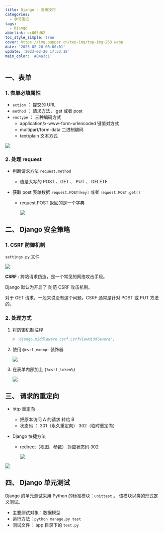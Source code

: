 ```yaml
---
title: Django - 高级技巧
categories:
  - 学习笔记
tags:
  - Django
abbrlink: ec005d62
toc_style_simple: true
cover: https://img.pupper.cn/top-img/top-img-253.webp
date: '2023-02-20 08:00:01'
update: '2023-02-20 17:53:18'
main_color: '#84a3c1'
---
```


## 一、表单

### 1. 表单必填属性

- `action` ： 提交的 URL
- `method` ： 请求方法， get 或者 post
- `enctype` ： 三种编码方式
  - application/x-www-form-urlencoded 键值对方式
  - multipart/form-data 二进制编码
  - text/plain 文本方式

![](https://img.pupper.cn/img/20220726094632.png)

### 2. 处理 request

- 判断请求方法 `request.method`

  - 值是大写的 POST 、GET 、 PUT 、 DELETE

- 获取 post 表单数据 `request.POST[key]` 或者 `request.POST.get()`

  - request.POST 返回的是一个字典

    ![](https://img.pupper.cn/img/20220726094702.png)

## 二、 Django 安全策略

### 1. CSRF 防御机制

`settings.py` 文件

![](https://img.pupper.cn/img/20220726094725.png)

**CSRF** : 跨站请求伪造，是一个常见的网络攻击手段。

Django 默认为开启了 防范 CSRF 攻击机制。

对于 GET 请求，一般来说没有这个问题，CSRF 通常是针对 POST 或 PUT 方法的。

### 2. 处理方式

1.  将防御机制注释

    ```python
    # 'django.middleware.csrf.CsrfViewMiddleware',
    ```

2.  使用 `@csrf_exempt` 装饰器

    ![](https://img.pupper.cn/img/20220726094757.png)

3.  在表单内部加上 `{%csrf_token%}`

    ![](https://img.pupper.cn/img/20220726094820.png)

## 三、 请求的重定向

- http 重定向

  - 把原本访问 A 的请求 转给 B
  - 状态码 ： 301（永久重定向） 302（临时重定向）

- Django 快捷方法

  - redirect（视图，参数） 对应状态码 302

    ![](https://img.pupper.cn/img/20220726094846.png)

![](https://img.pupper.cn/img/20220726094915.png)

## 四、 Django 单元测试

Django 的单元测试采用 Python 的标准模块：`unittest` 。 该模块以类的形式定义测试。

- 主要测试对象：数据模型
- 运行方法：`python manage.py test`
- 测试文件： app 目录下的 `test.py`
